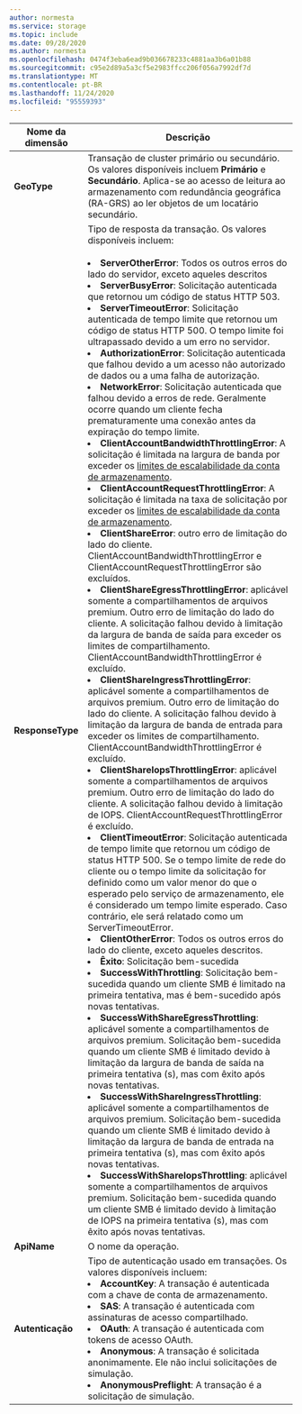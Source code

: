 ```yaml
---
author: normesta
ms.service: storage
ms.topic: include
ms.date: 09/28/2020
ms.author: normesta
ms.openlocfilehash: 0474f3eba6ead9b036678233c4881aa3b6a01b88
ms.sourcegitcommit: c95e2d89a5a3cf5e2983ffcc206f056a7992df7d
ms.translationtype: MT
ms.contentlocale: pt-BR
ms.lasthandoff: 11/24/2020
ms.locfileid: "95559393"
---
```

| Nome da dimensão | Descrição |
| ------------------- | ----------------- |
| **GeoType** | Transação de cluster primário ou secundário. Os valores disponíveis incluem **Primário** e **Secundário**. Aplica-se ao acesso de leitura ao armazenamento com redundância geográfica (RA-GRS) ao ler objetos de um locatário secundário. |
| **ResponseType** | Tipo de resposta da transação. Os valores disponíveis incluem: <br/><br/> <li>**ServerOtherError**: Todos os outros erros do lado do servidor, exceto aqueles descritos </li> <li>**ServerBusyError**: Solicitação autenticada que retornou um código de status HTTP 503. </li> <li>**ServerTimeoutError**: Solicitação autenticada de tempo limite que retornou um código de status HTTP 500. O tempo limite foi ultrapassado devido a um erro no servidor. </li> <li>**AuthorizationError**: Solicitação autenticada que falhou devido a um acesso não autorizado de dados ou a uma falha de autorização. </li> <li>**NetworkError**: Solicitação autenticada que falhou devido a erros de rede. Geralmente ocorre quando um cliente fecha prematuramente uma conexão antes da expiração do tempo limite. </li><li>**ClientAccountBandwidthThrottlingError**: A solicitação é limitada na largura de banda por exceder os [limites de escalabilidade da conta de armazenamento](../articles/storage/common/scalability-targets-standard-account.md?toc=%252fazure%252fstorage%252fblobs%252ftoc.json).</li><li>**ClientAccountRequestThrottlingError**: A solicitação é limitada na taxa de solicitação por exceder os [limites de escalabilidade da conta de armazenamento](../articles/storage/common/scalability-targets-standard-account.md?toc=%252fazure%252fstorage%252fblobs%252ftoc.json).<li>**ClientShareError**: outro erro de limitação do lado do cliente. ClientAccountBandwidthThrottlingError e ClientAccountRequestThrottlingError são excluídos.</li><li>**ClientShareEgressThrottlingError**: aplicável somente a compartilhamentos de arquivos premium. Outro erro de limitação do lado do cliente. A solicitação falhou devido à limitação da largura de banda de saída para exceder os limites de compartilhamento. ClientAccountBandwidthThrottlingError é excluído.</li><li>**ClientShareIngressThrottlingError**: aplicável somente a compartilhamentos de arquivos premium. Outro erro de limitação do lado do cliente. A solicitação falhou devido à limitação da largura de banda de entrada para exceder os limites de compartilhamento. ClientAccountBandwidthThrottlingError é excluído.</li><li>**ClientShareIopsThrottlingError**: aplicável somente a compartilhamentos de arquivos premium. Outro erro de limitação do lado do cliente. A solicitação falhou devido à limitação de IOPS. ClientAccountRequestThrottlingError é excluído.</li><li>**ClientTimeoutError**: Solicitação autenticada de tempo limite que retornou um código de status HTTP 500. Se o tempo limite de rede do cliente ou o tempo limite da solicitação for definido como um valor menor do que o esperado pelo serviço de armazenamento, ele é considerado um tempo limite esperado. Caso contrário, ele será relatado como um ServerTimeoutError. </li> <li>**ClientOtherError**: Todos os outros erros do lado do cliente, exceto aqueles descritos. </li> <li>**Êxito**: Solicitação bem-sucedida</li> <li> **SuccessWithThrottling**: Solicitação bem-sucedida quando um cliente SMB é limitado na primeira tentativa, mas é bem-sucedido após novas tentativas.</li><li> **SuccessWithShareEgressThrottling**: aplicável somente a compartilhamentos de arquivos premium. Solicitação bem-sucedida quando um cliente SMB é limitado devido à limitação da largura de banda de saída na primeira tentativa (s), mas com êxito após novas tentativas.</li><li> **SuccessWithShareIngressThrottling**: aplicável somente a compartilhamentos de arquivos premium. Solicitação bem-sucedida quando um cliente SMB é limitado devido à limitação da largura de banda de entrada na primeira tentativa (s), mas com êxito após novas tentativas.</li><li> **SuccessWithShareIopsThrottling**: aplicável somente a compartilhamentos de arquivos premium. Solicitação bem-sucedida quando um cliente SMB é limitado devido à limitação de IOPS na primeira tentativa (s), mas com êxito após novas tentativas.</li> |
| **ApiName** | O nome da operação. 
| **Autenticação** | Tipo de autenticação usado em transações. Os valores disponíveis incluem: <br/> <li>**AccountKey**: A transação é autenticada com a chave de conta de armazenamento.</li> <li>**SAS**: A transação é autenticada com assinaturas de acesso compartilhado.</li> <li>**OAuth**: A transação é autenticada com tokens de acesso OAuth.</li> <li>**Anonymous**: A transação é solicitada anonimamente. Ele não inclui solicitações de simulação.</li> <li>**AnonymousPreflight**: A transação é a solicitação de simulação.</li> |